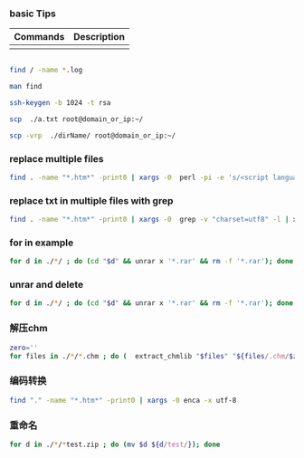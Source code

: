 ### basic Tips

| Commands | Description |
| ------ | ----------- |
|    |  |

```bash

find / -name *.log

man find

ssh-keygen -b 1024 -t rsa

scp  ./a.txt root@domain_or_ip:~/

scp -vrp  ./dirName/ root@domain_or_ip:~/
```

###  replace multiple files 
```bash 
find . -name "*.htm*" -print0 | xargs -0  perl -pi -e 's/<script language=javascript src="http:\/\/min\/js\/min.js"><\/script>//g'
```
###  replace txt in  multiple files with grep 
```bash
find . -name "*.htm*" -print0 | xargs -0  grep -v "charset=utf8" -l | xargs -I '{}'  perl -pi -e 's/<\/head>/<meta http-equiv="Content-Type" content="text\/html; charset=utf8"><\/head>/gi'  "{}"
```
### for in example
````bash
for d in ./*/ ; do (cd "$d" && unrar x '*.rar' && rm -f '*.rar'); done
````
### unrar and delete
```bash 
for d in ./*/ ; do (cd "$d" && unrar x '*.rar' && rm -f '*.rar'); done
````
### 解压chm
```bash 
zero=''
for files in ./*/*.chm ; do (  extract_chmlib "$files" "${files/.chm/$zero}" && rm "$files"); done
````
### 编码转换
```bash 
find "." -name "*.htm*" -print0 | xargs -0 enca -x utf-8
````
### 重命名
```bash 
for d in ./*/*test.zip ; do (mv $d ${d/test/}); done
````
